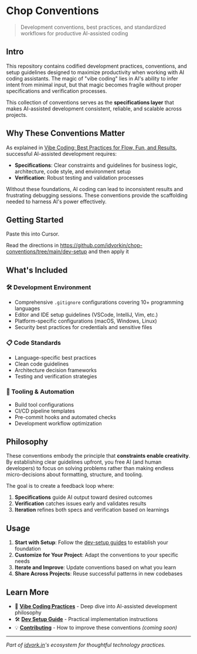 # Chop Conventions

> Development conventions, best practices, and standardized workflows for productive AI-assisted coding

## Intro

This repository contains codified development practices, conventions, and setup guidelines designed to maximize productivity when working with AI coding assistants. The magic of "vibe coding" lies in AI's ability to infer intent from minimal input, but that magic becomes fragile without proper specifications and verification processes.

This collection of conventions serves as the **specifications layer** that makes AI-assisted development consistent, reliable, and scalable across projects.

## Why These Conventions Matter

As explained in [Vibe Coding: Best Practices for Flow, Fun, and Results](https://idvork.in/vibe), successful AI-assisted development requires:

- **Specifications**: Clear constraints and guidelines for business logic, architecture, code style, and environment setup
- **Verification**: Robust testing and validation processes

Without these foundations, AI coding can lead to inconsistent results and frustrating debugging sessions. These conventions provide the scaffolding needed to harness AI's power effectively.

## Getting Started

Paste this into Cursor.

Read the directions in https://github.com/idvorkin/chop-conventions/tree/main/dev-setup and then apply it

## What's Included

### 🛠 Development Environment

- Comprehensive `.gitignore` configurations covering 10+ programming languages
- Editor and IDE setup guidelines (VSCode, IntelliJ, Vim, etc.)
- Platform-specific configurations (macOS, Windows, Linux)
- Security best practices for credentials and sensitive files

### 📋 Code Standards

- Language-specific best practices
- Clean code guidelines
- Architecture decision frameworks
- Testing and verification strategies

### 🔧 Tooling & Automation

- Build tool configurations
- CI/CD pipeline templates
- Pre-commit hooks and automated checks
- Development workflow optimization

## Philosophy

These conventions embody the principle that **constraints enable creativity**. By establishing clear guidelines upfront, you free AI (and human developers) to focus on solving problems rather than making endless micro-decisions about formatting, structure, and tooling.

The goal is to create a feedback loop where:

1. **Specifications** guide AI output toward desired outcomes
2. **Verification** catches issues early and validates results
3. **Iteration** refines both specs and verification based on learnings

## Usage

1. **Start with Setup**: Follow the [dev-setup guides](./dev-setup/) to establish your foundation
2. **Customize for Your Project**: Adapt the conventions to your specific needs
3. **Iterate and Improve**: Update conventions based on what you learn
4. **Share Across Projects**: Reuse successful patterns in new codebases

## Learn More

- 📖 **[Vibe Coding Practices](https://idvork.in/vibe)** - Deep dive into AI-assisted development philosophy
- 🛠 **[Dev Setup Guide](./dev-setup/)** - Practical implementation instructions
- 💡 **[Contributing](./CONTRIBUTING.md)** - How to improve these conventions _(coming soon)_

---

_Part of [idvork.in](https://idvork.in)'s ecosystem for thoughtful technology practices._
